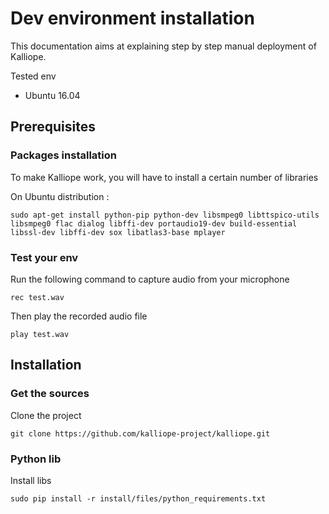 # Dev environment installation

This documentation aims at explaining step by step manual deployment of Kalliope.

Tested env
- Ubuntu 16.04



## Prerequisites

### Packages installation
To make Kalliope work, you will have to install a certain number of libraries

On Ubuntu distribution :
```
sudo apt-get install python-pip python-dev libsmpeg0 libttspico-utils libsmpeg0 flac dialog libffi-dev portaudio19-dev build-essential libssl-dev libffi-dev sox libatlas3-base mplayer
```

### Test your env
Run the following command to capture audio from your microphone
```
rec test.wav
```

Then play the recorded audio file
```
play test.wav
```

## Installation

### Get the sources
Clone the project
```
git clone https://github.com/kalliope-project/kalliope.git
```

### Python lib

Install libs
```
sudo pip install -r install/files/python_requirements.txt
```

